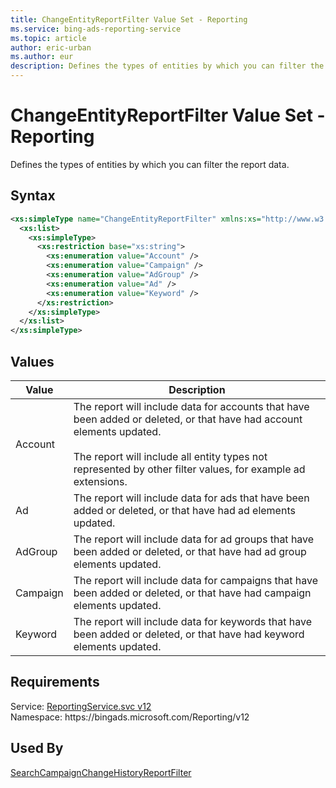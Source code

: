 ```yaml
---
title: ChangeEntityReportFilter Value Set - Reporting
ms.service: bing-ads-reporting-service
ms.topic: article
author: eric-urban
ms.author: eur
description: Defines the types of entities by which you can filter the report data.
---
```

# ChangeEntityReportFilter Value Set - Reporting
Defines the types of entities by which you can filter the report data.

## Syntax
```xml
<xs:simpleType name="ChangeEntityReportFilter" xmlns:xs="http://www.w3.org/2001/XMLSchema">
  <xs:list>
    <xs:simpleType>
      <xs:restriction base="xs:string">
        <xs:enumeration value="Account" />
        <xs:enumeration value="Campaign" />
        <xs:enumeration value="AdGroup" />
        <xs:enumeration value="Ad" />
        <xs:enumeration value="Keyword" />
      </xs:restriction>
    </xs:simpleType>
  </xs:list>
</xs:simpleType>
```

## <a name="values"></a>Values


|Value|Description|
|-----------|---------------|
|<a name="account"></a>Account|The report will include data for accounts that have been added or deleted, or that have had account elements updated.<br /><br /> The report will include all entity types not represented by other filter values, for example ad extensions.|
|<a name="ad"></a>Ad|The report will include data for ads that have been added or deleted, or that have had ad elements updated.|
|<a name="adgroup"></a>AdGroup|The report will include data for ad groups that have been added or deleted, or that have had ad group elements updated.|
|<a name="campaign"></a>Campaign|The report will include data for campaigns that have been added or deleted, or that have had campaign elements updated.|
|<a name="keyword"></a>Keyword|The report will include data for keywords that have been added or deleted, or that have had keyword elements updated.|

## Requirements
Service: [ReportingService.svc v12](https://reporting.api.bingads.microsoft.com/Api/Advertiser/Reporting/v12/ReportingService.svc)  
Namespace: https\://bingads.microsoft.com/Reporting/v12  

## Used By
[SearchCampaignChangeHistoryReportFilter](searchcampaignchangehistoryreportfilter.md)  
